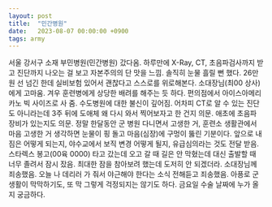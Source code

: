 ```yaml
---
layout: post
title:  "민간병원"
date:   2023-08-07 00:00:00 +0900
tags: army
---
```

서울 강서구 소재 부민병원(민간병원) 갔다옴. 하루만에 X-Ray, CT, 초음파검사까지 받고 진단까지 나오는 걸 보고 자본주의의 단 맛을 느낌. 솔직히 눈물 흘릴 뻔 했다. 26만원 선 넘긴 한데 실비보험 있어서 괜찮다고 스스로를 위로해본다. 소대장님(최00 상사)에게 고마움. 겨우 훈련병에게 상당한 배려를 해주는 듯 하다. 편의점에서 아이스아메리카노 빅 사이즈로 사 줌. 수도병원에 대한 불신이 깊어짐. 어차피 CT로 알 수 있는 진단도 아니라는데 3주 뒤에 도애체 왜 다시 와서 찍어보자고 한 건지 의문. 애초에 초음파 장비가 있는지도 의문. 정말 한달동안 군 병원 다니면서 고생한 거, 훈련소 생활관에서 마음 고생한 거 생각하면 눈물이 핑 돌고 마음(심장)에 구멍이 뚫린 기분이다. 앞으로 내 짐은 어떻게 되는지, 야수교에서 보직 변경 어떻게 될지, 유급심의라는 것도 전달 받음. 스타렉스 봉고(00육 0000) 타고 갔는데 오고 갈 때 길은 안 막혔는데 대신 출발할 때 너무 졸려서 잠시 잤음. 최대한 잠을 참아보려 했는데 도저히 안 되겠더라. 소대장님께 죄송했음. 오늘 나 데리러 가 줘서 야근해야 한다는 소식 전해듣고 죄송했음. 아픙로 군 생활이 막막하기도, 또 막 그렇게 걱정되지는 않기도 하다. 금요일 수술 날짜에 누가 올지 궁금하다.